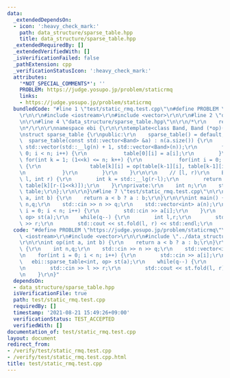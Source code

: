 ```yaml
---
data:
  _extendedDependsOn:
  - icon: ':heavy_check_mark:'
    path: data_structure/sparse_table.hpp
    title: data_structure/sparse_table.hpp
  _extendedRequiredBy: []
  _extendedVerifiedWith: []
  _isVerificationFailed: false
  _pathExtension: cpp
  _verificationStatusIcon: ':heavy_check_mark:'
  attributes:
    '*NOT_SPECIAL_COMMENTS*': ''
    PROBLEM: https://judge.yosupo.jp/problem/staticrmq
    links:
    - https://judge.yosupo.jp/problem/staticrmq
  bundledCode: "#line 1 \"test/static_rmq.test.cpp\"\n#define PROBLEM \"https://judge.yosupo.jp/problem/staticrmq\"\
    \r\n\r\n#include <iostream>\r\n#include <vector>\r\n\r\n#line 2 \"data_structure/sparse_table.hpp\"\
    \n\r\n#line 4 \"data_structure/sparse_table.hpp\"\n\r\n/*\r\n    reference: https://scrapbox.io/data-structures/Sparse_Table\r\
    \n*/\r\n\r\nnamespace ebi {\r\n\r\ntemplate<class Band, Band (*op)(Band, Band)>\r\
    \nstruct sparse_table {\r\npublic:\r\n    sparse_table() = default;\r\n\r\n  \
    \  sparse_table(const std::vector<Band> &a) : n(a.size()) {\r\n        table =\
    \ std::vector(std::__lg(n) + 1, std::vector<Band>(n));\r\n        for(int i =\
    \ 0; i < n; i++) {\r\n            table[0][i] = a[i];\r\n        }\r\n       \
    \ for(int k = 1; (1<<k) <= n; k++) {\r\n            for(int i = 0; i < n; i++)\
    \ {\r\n                table[k][i] = op(table[k-1][i], table[k-1][i + (1<<(k-1))]);\r\
    \n            }\r\n        }\r\n    }\r\n\r\n    // [l, r)\r\n    Band fold(int\
    \ l, int r) {\r\n        int k = std::__lg(r-l);\r\n        return op(table[k][l],\
    \ table[k][r-(1<<k)]);\r\n    }\r\nprivate:\r\n    int n;\r\n    std::vector<std::vector<Band>>\
    \ table;\r\n};\r\n\r\n}\n#line 7 \"test/static_rmq.test.cpp\"\n\r\nint op(int\
    \ a, int b) {\r\n    return a < b ? a : b;\r\n}\r\n\r\nint main() {\r\n    int\
    \ n,q;\r\n    std::cin >> n >> q;\r\n    std::vector<int> a(n);\r\n    for(int\
    \ i = 0; i < n; i++) {\r\n        std::cin >> a[i];\r\n    }\r\n    ebi::sparse_table<int,\
    \ op> st(a);\r\n    while(q--) {\r\n        int l,r;\r\n        std::cin >> l\
    \ >> r;\r\n        std::cout << st.fold(l, r) << std::endl;\r\n    }\r\n}\n"
  code: "#define PROBLEM \"https://judge.yosupo.jp/problem/staticrmq\"\r\n\r\n#include\
    \ <iostream>\r\n#include <vector>\r\n\r\n#include \"../data_structure/sparse_table.hpp\"\
    \r\n\r\nint op(int a, int b) {\r\n    return a < b ? a : b;\r\n}\r\n\r\nint main()\
    \ {\r\n    int n,q;\r\n    std::cin >> n >> q;\r\n    std::vector<int> a(n);\r\
    \n    for(int i = 0; i < n; i++) {\r\n        std::cin >> a[i];\r\n    }\r\n \
    \   ebi::sparse_table<int, op> st(a);\r\n    while(q--) {\r\n        int l,r;\r\
    \n        std::cin >> l >> r;\r\n        std::cout << st.fold(l, r) << std::endl;\r\
    \n    }\r\n}"
  dependsOn:
  - data_structure/sparse_table.hpp
  isVerificationFile: true
  path: test/static_rmq.test.cpp
  requiredBy: []
  timestamp: '2021-08-21 15:49:26+09:00'
  verificationStatus: TEST_ACCEPTED
  verifiedWith: []
documentation_of: test/static_rmq.test.cpp
layout: document
redirect_from:
- /verify/test/static_rmq.test.cpp
- /verify/test/static_rmq.test.cpp.html
title: test/static_rmq.test.cpp
---
```

